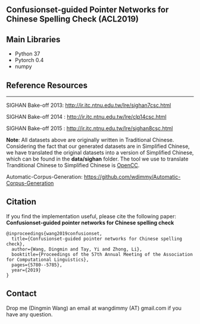 ## Confusionset-guided Pointer Networks for Chinese Spelling Check (ACL2019)

## Main Libraries
* Python 37
* Pytorch 0.4
* numpy

## Reference Resources
---

SIGHAN Bake-off 2013: http://ir.itc.ntnu.edu.tw/lre/sighan7csc.html

SIGHAN Bake-off 2014 : http://ir.itc.ntnu.edu.tw/lre/clp14csc.html

SIGHAN Bake-off 2015 : http://ir.itc.ntnu.edu.tw/lre/sighan8csc.html

**Note**: All datasets above are originally written in Traditional Chinese. Considering the fact that our generated  datasets are in Simplified Chinese, we have translated
the original datasets into a version of Simplified Chinese, which can be found in the **data/sighan** folder. The tool we use to translate Tranditional Chinese to Simplified
Chinese is [OpenCC](https://github.com/BYVoid/OpenCC).

Automatic-Corpus-Generation: https://github.com/wdimmy/Automatic-Corpus-Generation

## Citation

If you find the implementation useful, please cite the following paper:
**Confusionset-guided pointer networks for Chinese spelling check**
```buildoutcfg
@inproceedings{wang2019confusionset,
  title={Confusionset-guided pointer networks for Chinese spelling check},
  author={Wang, Dingmin and Tay, Yi and Zhong, Li},
  booktitle={Proceedings of the 57th Annual Meeting of the Association for Computational Linguistics},
  pages={5780--5785},
  year={2019}
}
```

## Contact
Drop me (Dingmin Wang) an email at wangdimmy (AT) gmail.com if you have any question.







